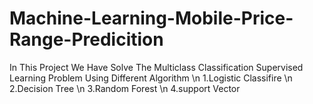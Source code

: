 # Machine-Learning-Mobile-Price-Range-Predicition
In This Project We Have Solve The Multiclass Classification Supervised Learning  Problem Using Different Algorithm \n
1.Logistic Classifire \n
2.Decision Tree \n
3.Random Forest \n
4.support Vector 
